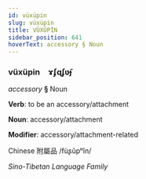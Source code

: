 ```yaml
---
id: vüxüpin
slug: vüxüpin
title: VÜXÜPİN
sidebar_position: 641
hoverText: accessory § Noun
---
```


### vüxüpin&emsp;<span kind="abugida">ɤʄɋʄʋ̃ɟ</span>

*accessory* **§** Noun

**Verb**: to be an accessory/attachment

**Noun**: accessory/attachment

**Modifier**: accessory/attachment-related

Chinese 附屬品 /fùʂǔpʰǐn/

*Sino-Tibetan Language Family*